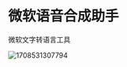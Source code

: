 # 微软语音合成助手
微软文字转语言工具

![1708531307794](https://github.com/qiye45/micro-and-vits/assets/138199658/8d8f60f8-a499-4a09-904c-c5f1c50c5d15)

